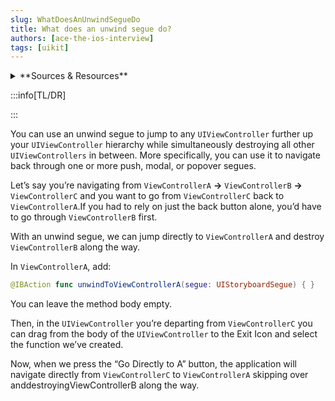 ```yaml
---
slug: WhatDoesAnUnwindSegueDo
title: What does an unwind segue do?
authors: [ace-the-ios-interview]
tags: [uikit]
---
```


<details>
  <summary>**Sources & Resources**</summary>

  **Main Source:** [Ace the iOS Interview](https://aryamansharda.gumroad.com/l/tcvck)

  **Additional Sources:**

  **Further Reading:**

</details>

:::info[TL/DR]

:::

You can use an unwind segue to jump to any `UIViewController` further up your `UIViewController` hierarchy while simultaneously destroying all other `UIViewControllers` in between. More specifically, you can use it to navigate back through one or more push, modal, or popover segues.

Let’s say you’re navigating from `ViewControllerA` **→** `ViewControllerB` **→** `ViewControllerC` and you want to go from `ViewControllerC` back to `ViewControllerA`.If you had to rely on just the back button alone, you’d have to go through `ViewControllerB` first.

With an unwind segue, we can jump directly to `ViewControllerA` and destroy `ViewControllerB` along the way.

In `ViewControllerA`, add:

```swift
@IBAction func unwindToViewControllerA(segue: UIStoryboardSegue) { }
```

You can leave the method body empty.

Then, in the `UIViewController` you’re departing from `ViewControllerC` you can drag from the body of the `UIViewController` to the Exit Icon and select the function we’ve created.

Now, when we press the “Go Directly to A” button, the application will navigate directly from `ViewControllerC` to `ViewControllerA` skipping over anddestroyingViewControllerB along the way.

